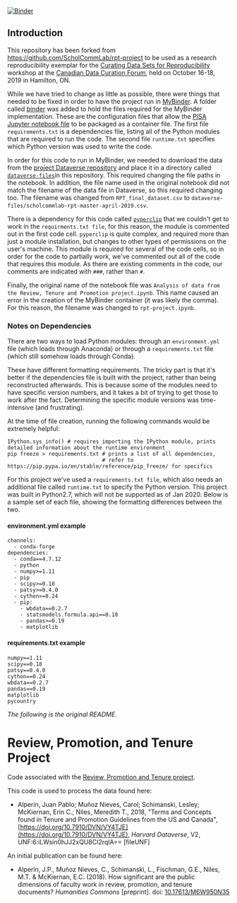 [![Binder](https://mybinder.org/badge_logo.svg)](https://mybinder.org/v2/gh/research-reuse/rpt-project/master?filepath=rpt-project.ipynb)

## Introduction

This repository has been forked from <https://github.com/ScholCommLab/rpt-project> to be used as a research reproducibility exemplar for the [Curating Data Sets for Reproducibility](https://research-reuse.github.io/) workshop at the [Canadian Data Curation Forum](https://data-curation.github.io/), held on October 16-18, 2019 in Hamilton, ON.

While we have tried to change as little as possible, there were things that needed to be fixed in order to have the project run in [MyBinder](https://mybinder.org/). A folder called [binder](https://github.com/research-reuse/rpt-project/tree/master/binder) was added to hold the files required for the MyBinder implementation. These are the configuration files that allow the [PISA Jupyter notebook file](https://github.com/research-reuse/rpt-project/blob/master/rpt-project.ipynb) to be packaged as a container file. The first file `requirements.txt` is a dependencies file, listing all of the Python modules that are required to run the code. The second file `runtime.txt` specifies which Python version was used to write the code.

In order for this code to run in MyBinder, we needed to download the data from the [project Dataverse repository](https://doi.org/10.7910/DVN/VY4TJE) and place it in a directory called [`dataverse-files`](https://github.com/research-reuse/rpt-project/tree/master/dataverse-files)in  this repository. This required changing the file paths in the notebook. In addition, the file name used in the original notebook did not match the filename of the data file in Dataverse, so this required changing too. The filename was changed from `RPT_final_dataset.csv` to `dataverse-files/scholcommlab-rpt-master-april-2019.csv`. 

There is a dependency for this code called [`pyperclip`](https://pypi.org/project/pyperclip/) that we couldn't get to work in the `requirments.txt file`, for this reason, the module is commented out in the first code cell. `pyperclip` is quite complex, and required more than just a module installation, but changes to other types of permissions on the user's machine. This module is required for several of the code cells, so in order for the code to partially work, we've commented out all of the code that requires this module. As there are existing comments in the code, our comments are indicated with `###`, rather than `#`.

Finally, the original name of the notebook file was `Analysis of data from the Review, Tenure and Promotion project.ipynb`. This name caused an error in the creation of the MyBinder container (it was likely the comma). For this reason, the filename was changed to `rpt-project.ipynb`. 


### Notes on Dependencies

There are two ways to load Python modules: through an `environment.yml` file (which loads through Anaconda) or through a `requirements.txt` file (which still somehow loads through Conda).

These have different formatting requirements. The tricky part is that it's better if the dependencies file is built with the project, rather than being reconstructed afterwards. This is because some of the modules need to have specific version numbers, and it takes a bit of trying to get those to work after the fact. Determining the specific module versions was time-intensive (and frustrating). 

At the time of file creation, running the following commands would be extremely helpful:
```
IPython.sys_info() # requires importing the IPython module, prints detailed information about the runtime environment
pip freeze > requirements.txt # prints a list of all dependencies, 
                              # refer to https://pip.pypa.io/en/stable/reference/pip_freeze/ for specifics
```

For this project we've used a `requirements.txt file`, which also needs an additional file called `runtime.txt` to specify the Python version. This project was built in Python2.7, which will not be supported as of Jan 2020. Below is a sample set of each file, showing the formatting differences between the two.

#### environment.yml example

```
channels:
  - conda-forge
dependencies:
  - conda==4.7.12
  - python
  - numpy>=1.11
  - pip
  - scipy>=0.18
  - patsy>=0.4.0
  - cython>=0.24
  - pip:
    - wbdata==0.2.7
    - statsmodels.formula.api==0.10
    - pandas>=0.19
    - matplotlib
```

#### requirements.txt example

```
numpy==1.11
scipy==0.18
patsy==0.4.0
cython==0.24
wbdata==0.2.7
pandas==0.19
matplotlib
pycountry
```


*The following is the original README.*


# Review, Promotion, and Tenure Project
Code associated with the [Review, Promotion and Tenure project](https://www.scholcommlab.ca/research/rpt-project/). 

This code is used to process the data found here: 

* Alperin, Juan Pablo; Muñoz Nieves, Carol; Schimanski, Lesley; McKiernan, Erin C.; Niles, Meredith T., 2018, "Terms and Concepts found in Tenure and Promotion Guidelines from the US and Canada", [https://doi.org/10.7910/DVN/VY4TJE](https://doi.org/10.7910/DVN/VY4TJE), *Harvard Dataverse*, V2, UNF:6:iLWsin0hJJ2xQU8CI2rqlA== [fileUNF] 

An initial publication can be found here: 

* Alperin, J.P., Muñoz Nieves, C., Schimanski, L., Fischman, G.E., Niles, M.T. & McKiernan, E.C. (2018). How significant are the public dimensions of faculty work in review, promotion, and tenure documents? *Humanities Commons* [preprint]. doi: [10.17613/M6W950N35](https://doi.org/10.17613/M6W950N35)
